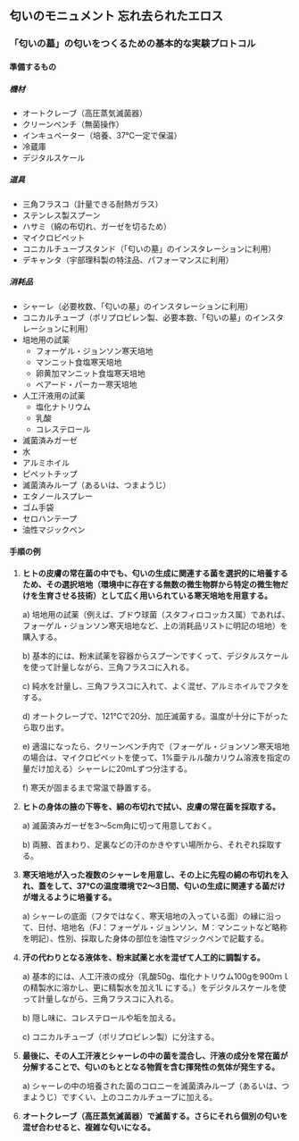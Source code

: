 ## 匂いのモニュメント 忘れ去られたエロス

### 「匂いの墓」の匂いをつくるための基本的な実験プロトコル

#### 準備するもの
##### 機材
- オートクレーブ（高圧蒸気滅菌器）
- クリーンベンチ（無菌操作）
- インキュベーター（培養、37℃一定で保温）
- 冷蔵庫
- デジタルスケール

##### 道具
- 三角フラスコ（計量できる耐熱ガラス）
- ステンレス製スプーン
- ハサミ（綿の布切れ、ガーゼを切るため）
- マイクロピペット
- コニカルチューブスタンド（「匂いの墓」のインスタレーションに利用）
- デキャンタ（宇部理科製の特注品、パフォーマンスに利用）

##### 消耗品
- シャーレ（必要枚数、「匂いの墓」のインスタレーションに利用）
- コニカルチューブ（ポリプロピレン製、必要本数、「匂いの墓」のインスタレーションに利用）
- 培地用の試薬
  - フォーゲル・ジョンソン寒天培地
  - マンニット食塩寒天培地
  - 卵黄加マンニット食塩寒天培地
  - ベアード・パーカー寒天培地
- 人工汗液用の試薬
  - 塩化ナトリウム
  - 乳酸
  - コレステロール
- 滅菌済みガーゼ
- 水
- アルミホイル
- ピペットチップ
- 滅菌済みループ（あるいは、つまようじ）
- エタノールスプレー
- ゴム手袋
- セロハンテープ
- 油性マジックペン

#### 手順の例
1. <strong>ヒトの皮膚の常在菌の中でも、匂いの生成に関連する菌を選択的に培養するため、その選択培地（環境中に存在する無数の微生物群から特定の微生物だけを生育させる技術）として広く用いられている寒天培地を用意する。</strong>  
  
    a) 培地用の試薬（例えば、ブドウ球菌（スタフィロコッカス属）であれば、フォーゲル・ジョンソン寒天培地など、上の消耗品リストに明記の培地）を購入する。  
  
    b) 基本的には、粉末試薬を容器からスプーンですくって、デジタルスケールを使って計量しながら、三角フラスコに入れる。  
   
    c) 純水を計量し、三角フラスコに入れて、よく混ぜ、アルミホイルでフタをする。  
  
    d) オートクレーブで、121℃で20分、加圧滅菌する。温度が十分に下がったら取り出す。  
  
    e) 適温になったら、クリーンベンチ内で（フォーゲル・ジョンソン寒天培地の場合は、マイクロピペットを使って、1%亜テルル酸カリウム溶液を指定の量だけ加える）シャーレに20mLずつ分注する。  
  
    f) 寒天が固まるまで常温で静置する。
  
1. <strong>ヒトの身体の腋の下等を、綿の布切れで拭い、皮膚の常在菌を採取する。</strong>

    a) 滅菌済みガーゼを3〜5cm角に切って用意しておく。  
  
    b) 両腋、首まわり、足裏などの汗のかきやすい場所から、それぞれ採取する。
   
1. <strong>寒天培地が入った複数のシャーレを用意し、その上に先程の綿の布切れを入れ、蓋をして、37℃の温度環境で2～3日間、匂いの生成に関連する菌だけが増えるように培養する。</strong>  
  
    a) シャーレの底面（フタではなく、寒天培地の入っている面）の縁に沿って、日付、培地名（FJ：フォーゲル・ジョンソン、M：マンニットなど略称を明記）、性別、採取した身体の部位を油性マジックペンで記載する。  
  
1. <strong>汗の代わりとなる液体を、粉末試薬と水を混ぜて人工的に調製する。</strong>    
  
    a) 基本的には、人工汗液の成分（乳酸50g、塩化ナトリウム100gを900ｍｌの精製水に溶かし、更に精製水を加え1L にする。）をデジタルスケールを使って計量しながら、三角フラスコに入れる。  
    
    b) 隠し味に、コレステロールや垢を加える。    
    
    c) コニカルチューブ（ポリプロピレン製）に分注する。  
  
1. <strong>最後に、その人工汗液とシャーレの中の菌を混合し、汗液の成分を常在菌が分解することで、匂いのもととなる物質を含む揮発性の気体が発生する。</strong>    
  
    a) シャーレの中の培養された菌のコロニーを滅菌済みループ（あるいは、つまようじ）ですくい、上のコニカルチューブに加える。  
  
1. <strong>オートクレーブ（高圧蒸気滅菌器）で滅菌する。さらにそれら個別の匂いを混ぜ合わせると、複雑な匂いになる。</strong>  
